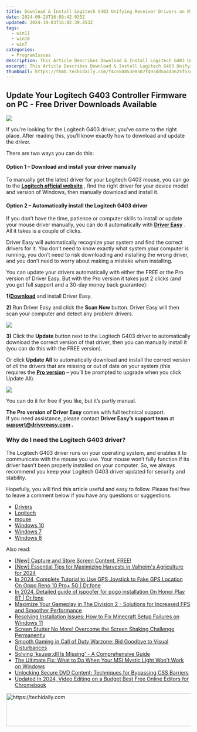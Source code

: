 ```yaml
---
title: Download & Install Logitech G403 Unifying Receiver Drivers on Windows
date: 2024-09-26T16:09:42.035Z
updated: 2024-10-03T16:02:39.853Z
tags:
  - win11
  - win10
  - win7
categories:
  - ProgramIssues
description: This Article Describes Download & Install Logitech G403 Unifying Receiver Drivers on Windows
excerpt: This Article Describes Download & Install Logitech G403 Unifying Receiver Drivers on Windows
thumbnail: https://thmb.techidaily.com/f4c650853e8507f493dd5a4da625f53ce5ecb8f26fcbb71888c8a6af3708b00c.jpg
---
```


## Update Your Logitech G403 Controller Firmware on PC - Free Driver Downloads Available

![](https://images.drivereasy.com/wp-content/uploads/2020/08/Logitech-g403-driver-download-1-1-1200x1017.jpg)

 If you’re looking for the Logitech G403 driver, you’ve come to the right place. After reading this, you’ll know exactly how to download and update the driver.

There are two ways you can do this:

#### **Option 1 – Download and install your driver manually**

 To manually get the latest driver for your Logitech G403 mouse, you can go to the **[Logitech official website](https://tools.techidaily.com/drivereasy/download/)**  , find the right driver for your device model and version of Windows, then manually download and install it.

#### Option 2 – Automatically install the Logitech G403 driver

 If you don’t have the time, patience or computer skills to install or update your mouse driver manually, you can do it automatically with **[Driver Easy](https://tools.techidaily.com/drivereasy/download/)**  . All it takes is a couple of clicks.

 Driver Easy will automatically recognize your system and find the correct drivers for it. You don’t need to know exactly what system your computer is running, you don’t need to risk downloading and installing the wrong driver, and you don’t need to worry about making a mistake when installing.

 You can update your drivers automatically with either the FREE or the Pro version of Driver Easy. But with the Pro version it takes just 2 clicks (and you get full support and a 30-day money back guarantee):

 **1)[Download](https://tools.techidaily.com/drivereasy/download/)**  and install Driver Easy.

**2)** Run Driver Easy and click the **Scan Now** button. Driver Easy will then scan your computer and detect any problem drivers.

![](https://images.drivereasy.com/wp-content/uploads/2020/01/2020-01-03_11-26-37.jpg)

**3)** Click the **Update**  button next to the Logitech G403 driver to automatically download the correct version of that driver, then you can manually install it (you can do this with the FREE version).

 Or click **Update All** to automatically download and install the correct version of _all_  the drivers that are missing or out of date on your system (this requires the **[Pro version](https://tools.techidaily.com/drivereasy/download/)**  – you’ll be prompted to upgrade when you click Update All).

![](https://images.drivereasy.com/wp-content/uploads/2020/01/2020-01-03_11-40-52-3.jpg)

 You can do it for free if you like, but it’s partly manual.

**The Pro version of Driver Easy** comes with full technical support.  
 If you need assistance, please contact **Driver Easy’s support team** at **[support@drivereasy.com](https://tools.techidaily.com/drivereasy/download/) .**

### Why do I need the Logitech G403 driver?

 The Logitech G403 driver runs on your operating system, and enables it to communicate with the mouse you use. Your mouse won’t fully function if its driver hasn’t been properly installed on your computer. So, we always recommend you keep your Logitech G403 driver updated for security and stability.

 Hopefully, you will find this article useful and easy to follow. Please feel free to leave a comment below if you have any questions or suggestions.

* [Drivers](https://tools.techidaily.com/drivereasy/download/)
* [Logitech](https://tools.techidaily.com/drivereasy/download/)
* [mouse](https://tools.techidaily.com/drivereasy/download/)
* [Windows 10](https://tools.techidaily.com/drivereasy/download/)
* [Windows 7](https://tools.techidaily.com/drivereasy/download/)
* [Windows 8](https://tools.techidaily.com/drivereasy/download/)

<ins class="adsbygoogle"
     style="display:block"
     data-ad-format="autorelaxed"
     data-ad-client="ca-pub-7571918770474297"
     data-ad-slot="1223367746"></ins>

<ins class="adsbygoogle"
     style="display:block"
     data-ad-client="ca-pub-7571918770474297"
     data-ad-slot="8358498916"
     data-ad-format="auto"
     data-full-width-responsive="true"></ins>

<span class="atpl-alsoreadstyle">Also read:</span>
<div><ul>
<li><a href="https://desktop-recording.techidaily.com/1715860826995-new-capture-and-store-screen-content-free/"><u>[New] Capture and Store Screen Content, FREE!</u></a></li>
<li><a href="https://video-capture.techidaily.com/new-essential-tips-for-maximizing-harvests-in-valheims-agriculture-for-2024/"><u>[New] Essential Tips for Maximizing Harvests in Valheim's Agriculture for 2024</u></a></li>
<li><a href="https://review-topics.techidaily.com/in-2024-complete-tutorial-to-use-gps-joystick-to-fake-gps-location-on-oppo-reno-10-proplus-5g-drfone-by-drfone-virtual-android/"><u>In 2024, Complete Tutorial to Use GPS Joystick to Fake GPS Location On Oppo Reno 10 Pro+ 5G | Dr.fone</u></a></li>
<li><a href="https://pokemon-go-android.techidaily.com/in-2024-detailed-guide-of-ispoofer-for-pogo-installation-on-honor-play-8t-drfone-by-drfone-virtual-android/"><u>In 2024, Detailed guide of ispoofer for pogo installation On Honor Play 8T | Dr.fone</u></a></li>
<li><a href="https://win-able.techidaily.com/maximize-your-gameplay-in-the-division-2-solutions-for-increased-fps-and-smoother-performance/"><u>Maximize Your Gameplay in The Division 2 - Solutions for Increased FPS and Smoother Performance</u></a></li>
<li><a href="https://win-able.techidaily.com/resolving-installation-issues-how-to-fix-minecraft-setup-failures-on-windows-11/"><u>Resolving Installation Issues: How to Fix Minecraft Setup Failures on Windows 11</u></a></li>
<li><a href="https://win-able.techidaily.com/screen-stutter-no-more-overcome-the-screen-shaking-challenge-permanently/"><u>Screen Stutter No More! Overcome the Screen Shaking Challenge Permanently</u></a></li>
<li><a href="https://win-able.techidaily.com/smooth-gaming-in-call-of-duty-warzone-bid-goodbye-to-visual-disturbances/"><u>Smooth Gaming in Call of Duty Warzone: Bid Goodbye to Visual Disturbances</u></a></li>
<li><a href="https://technical-tips.techidaily.com/solving-ksuserdll-is-missing-a-comprehensive-guide/"><u>Solving 'ksuser.dll Is Missing' - A Comprehensive Guide</u></a></li>
<li><a href="https://win-able.techidaily.com/the-ultimate-fix-what-to-do-when-your-msi-mystic-light-wont-work-on-windows/"><u>The Ultimate Fix: What to Do When Your MSI Mystic Light Won't Work on Windows</u></a></li>
<li><a href="https://some-guidance.techidaily.com/unlocking-secure-dvd-content-techniques-for-bypassing-css-barriers/"><u>Unlocking Secure DVD Content: Techniques for Bypassing CSS Barriers</u></a></li>
<li><a href="https://smart-video-editing.techidaily.com/updated-in-2024-video-editing-on-a-budget-best-free-online-editors-for-chromebook/"><u>Updated In 2024, Video Editing on a Budget Best Free Online Editors for Chromebook</u></a></li>
</ul></div>

<!-- affiliate ads begin -->
<a href="https://appsumo.8odi.net/c/5597632/2151872/7443" target="_top" id="2151872">
  <img src="//a.impactradius-go.com/display-ad/7443-2151872" border="0" alt="https://techidaily.com" width="728" height="90"/>
</a>
<img height="0" width="0" src="https://appsumo.8odi.net/i/5597632/2151872/7443" style="position:absolute;visibility:hidden;" border="0" />
<!-- affiliate ads end -->

